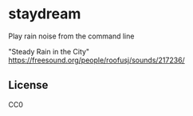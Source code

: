 # staydream

Play rain noise from the command line

"Steady Rain in the City" https://freesound.org/people/roofusj/sounds/217236/

## License

CC0
